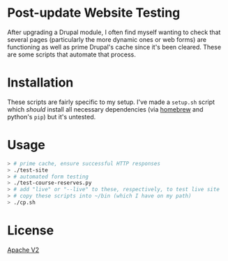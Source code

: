 # Post-update Website Testing

After upgrading a Drupal module, I often find myself wanting to check that several pages (particularly the more dynamic ones or web forms) are functioning as well as prime Drupal's cache since it's been cleared. These are some scripts that automate that process.

# Installation

These scripts are fairly specific to my setup. I've made a `setup.sh` script which _should_ install all necessary dependencies (via [homebrew](http://brew.sh) and python's `pip`) but it's untested.

# Usage

```sh
> # prime cache, ensure successful HTTP responses
> ./test-site
> # automated form testing
> ./test-course-reserves.py
> # add "live" or "--live" to these, respectively, to test live site
> # copy these scripts into ~/bin (which I have on my path)
> ./cp.sh
```

# License

[Apache V2](https://www.apache.org/licenses/LICENSE-2.0)
